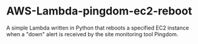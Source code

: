# AWS-Lambda-pingdom-ec2-reboot
A simple Lambda written in Python that reboots a specified EC2 instance when a "down" alert is received by the site monitoring tool Pingdom.
